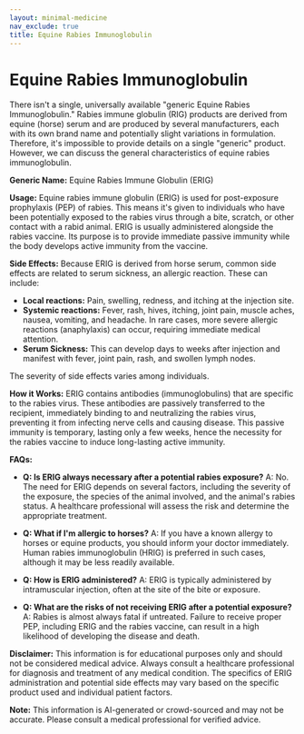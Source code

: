 ```yaml
---
layout: minimal-medicine
nav_exclude: true
title: Equine Rabies Immunoglobulin
---
```


# Equine Rabies Immunoglobulin

There isn't a single, universally available "generic Equine Rabies Immunoglobulin."  Rabies immune globulin (RIG) products are derived from equine (horse) serum and are produced by several manufacturers, each with its own brand name and potentially slight variations in formulation.  Therefore, it's impossible to provide details on a single "generic" product.  However, we can discuss the general characteristics of equine rabies immunoglobulin.

**Generic Name:**  Equine Rabies Immune Globulin (ERIG)


**Usage:**  Equine rabies immune globulin (ERIG) is used for post-exposure prophylaxis (PEP) of rabies. This means it's given to individuals who have been potentially exposed to the rabies virus through a bite, scratch, or other contact with a rabid animal.  ERIG is usually administered alongside the rabies vaccine. Its purpose is to provide immediate passive immunity while the body develops active immunity from the vaccine.


**Side Effects:**  Because ERIG is derived from horse serum, common side effects are related to serum sickness, an allergic reaction.  These can include:

* **Local reactions:** Pain, swelling, redness, and itching at the injection site.
* **Systemic reactions:** Fever, rash, hives, itching, joint pain, muscle aches, nausea, vomiting, and headache.  In rare cases, more severe allergic reactions (anaphylaxis) can occur, requiring immediate medical attention.
* **Serum Sickness:** This can develop days to weeks after injection and manifest with fever, joint pain, rash, and swollen lymph nodes.

The severity of side effects varies among individuals.


**How it Works:** ERIG contains antibodies (immunoglobulins) that are specific to the rabies virus.  These antibodies are passively transferred to the recipient, immediately binding to and neutralizing the rabies virus, preventing it from infecting nerve cells and causing disease.  This passive immunity is temporary, lasting only a few weeks, hence the necessity for the rabies vaccine to induce long-lasting active immunity.


**FAQs:**

* **Q: Is ERIG always necessary after a potential rabies exposure?** A: No.  The need for ERIG depends on several factors, including the severity of the exposure, the species of the animal involved, and the animal's rabies status.  A healthcare professional will assess the risk and determine the appropriate treatment.

* **Q: What if I'm allergic to horses?** A:  If you have a known allergy to horses or equine products, you should inform your doctor immediately.  Human rabies immunoglobulin (HRIG) is preferred in such cases, although it may be less readily available.

* **Q: How is ERIG administered?** A: ERIG is typically administered by intramuscular injection, often at the site of the bite or exposure.

* **Q: What are the risks of not receiving ERIG after a potential exposure?** A: Rabies is almost always fatal if untreated.  Failure to receive proper PEP, including ERIG and the rabies vaccine, can result in a high likelihood of developing the disease and death.


**Disclaimer:** This information is for educational purposes only and should not be considered medical advice.  Always consult a healthcare professional for diagnosis and treatment of any medical condition.  The specifics of ERIG administration and potential side effects may vary based on the specific product used and individual patient factors.


**Note:** This information is AI-generated or crowd-sourced and may not be accurate. Please consult a medical professional for verified advice.